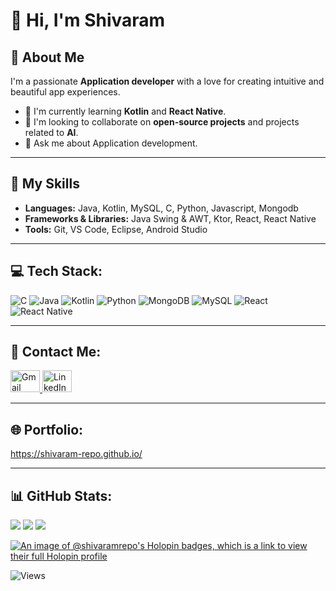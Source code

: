 # 👋 Hi, I'm Shivaram

## 💫 About Me

I'm a passionate **Application developer** with a love for creating intuitive and beautiful app experiences.

* 🌱 I'm currently learning **Kotlin** and **React Native**.
* 👯 I'm looking to collaborate on **open-source projects** and projects related to **AI**.
* 💬 Ask me about Application development.

---
## 🚀 My Skills

* **Languages:** Java, Kotlin, MySQL, C, Python, Javascript, Mongodb
* **Frameworks & Libraries:** Java Swing & AWT, Ktor, React, React Native
* **Tools:** Git, VS Code, Eclipse, Android Studio

---
## 💻 Tech Stack:
![C](https://img.shields.io/badge/c-%2300599C.svg?style=flat-square&logo=c&logoColor=white) 
![Java](https://img.shields.io/badge/java-%23ED8B00.svg?style=flat-square&logo=openjdk&logoColor=white) 
![Kotlin](https://img.shields.io/badge/kotlin-%237F52FF.svg?style=flat-square&logo=kotlin&logoColor=white) 
![Python](https://img.shields.io/badge/python-3670A0?style=flat-square&logo=python&logoColor=ffdd54) 
![MongoDB](https://img.shields.io/badge/MongoDB-%234ea94b.svg?style=flat-square&logo=mongodb&logoColor=white)
![MySQL](https://img.shields.io/badge/mysql-4479A1.svg?style=flat-square&logo=mysql&logoColor=white) 
![React](https://img.shields.io/badge/react-%2320232a.svg?style=flat-square&logo=react&logoColor=%2361DAFB)
![React Native](https://img.shields.io/badge/react_native-%2320232a.svg?style=flat-square&logo=react&logoColor=%2361DAFB)

---
## 📧 Contact Me:
<a href="mailto:shivaramshiva370@gmail.com" target="_blank">
  <img src="https://skillicons.dev/icons?i=gmail" width="47" height="35" alt="Gmail logo" />
</a>
<a href="https://www.linkedin.com/in/shivaram-t-s-b32b90288/" target="_blank">
  <img src="https://skillicons.dev/icons?i=linkedin" width="47" height="35" alt="LinkedIn logo" />
</a>

---
## 🌐 Portfolio:
https://shivaram-repo.github.io/

---
## 📊 GitHub Stats:
![](https://github-readme-stats.vercel.app/api?username=shivaram-repo&theme=rose_pine&hide_border=false&include_all_commits=true&count_private=false)
![](https://nirzak-streak-stats.vercel.app/?user=shivaram-repo&theme=rose_pine&hide_border=false)
![](https://github-readme-stats.vercel.app/api/top-langs/?username=shivaram-repo&theme=rose_pine&hide_border=false&include_all_commits=true&count_private=true&layout=compact)

[![An image of @shivaramrepo's Holopin badges, which is a link to view their full Holopin profile](https://holopin.me/shivaramrepo)](https://holopin.io/@shivaramrepo)

![Views](https://api.visitorbadge.io/api/visitors?path=https%3A%2F%2Fgithub.com%2Fshivaram-repo&countColor=%23263759)
